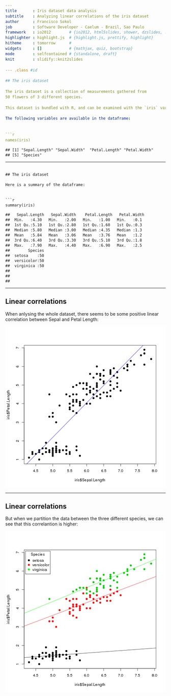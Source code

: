 ```yaml
---
title       : Iris dataset data analysis
subtitle    : Analyzing linear correlations of the iris dataset
author      : Francisco Sokol
job         : Software Developer - Caelum - Brazil, Sao Paulo
framework   : io2012        # {io2012, html5slides, shower, dzslides, ...}
highlighter : highlight.js  # {highlight.js, prettify, highlight}
hitheme     : tomorrow      # 
widgets     : []            # {mathjax, quiz, bootstrap}
mode        : selfcontained # {standalone, draft}
knit        : slidify::knit2slides

--- .class #id 

## The iris dataset

The iris dataset is a collection of measurements gathered from 
50 flowers of 3 different species.

This dataset is bundled with R, and can be examined with the `iris` variable.

The following variables are available in the dataframe:


```r
names(iris)
```

```
## [1] "Sepal.Length" "Sepal.Width"  "Petal.Length" "Petal.Width" 
## [5] "Species"
```

---
```

## The iris dataset

Here is a summary of the dataframe:


```r
summary(iris)
```

```
##   Sepal.Length   Sepal.Width    Petal.Length   Petal.Width 
##  Min.   :4.30   Min.   :2.00   Min.   :1.00   Min.   :0.1  
##  1st Qu.:5.10   1st Qu.:2.80   1st Qu.:1.60   1st Qu.:0.3  
##  Median :5.80   Median :3.00   Median :4.35   Median :1.3  
##  Mean   :5.84   Mean   :3.06   Mean   :3.76   Mean   :1.2  
##  3rd Qu.:6.40   3rd Qu.:3.30   3rd Qu.:5.10   3rd Qu.:1.8  
##  Max.   :7.90   Max.   :4.40   Max.   :6.90   Max.   :2.5  
##        Species  
##  setosa    :50  
##  versicolor:50  
##  virginica :50  
##                 
##                 
## 
```

---

## Linear correlations

When anlysing the whole dataset, there seems to be some positive linear correlation
between Sepal and Petal Length:

![plot of chunk unnamed-chunk-3](assets/fig/unnamed-chunk-3.png) 

---

## Linear correlations

But when we partition the data between the three different species, we can see that
this correlantion is higher:

![plot of chunk unnamed-chunk-4](assets/fig/unnamed-chunk-4.png) 

